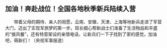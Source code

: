 ## 加油！奔赴战位！全国各地秋季新兵陆续入营
　　带着父母的期待、亲人的祝愿，云南、安徽、天津、上海等地新兵走进了军营大门，迈出了实现军旅梦的第一步。班长细心帮新战士们准备了生活物品和丰盛的“接风餐”，还有特意架设的亲情电话，让新兵们一下子找到了家的感觉。加油吧，萌新们！（央视军事报道）

